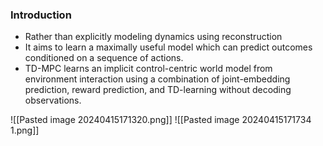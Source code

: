 
### Introduction
- Rather than explicitly modeling dynamics using reconstruction
- It aims to learn a maximally useful model which can predict outcomes conditioned on a sequence of actions.
- TD-MPC learns an implicit control-centric world model from environment interaction using a combination of joint-embedding prediction, reward prediction, and TD-learning without decoding observations.

![[Pasted image 20240415171320.png]]
![[Pasted image 20240415171734 1.png]]
